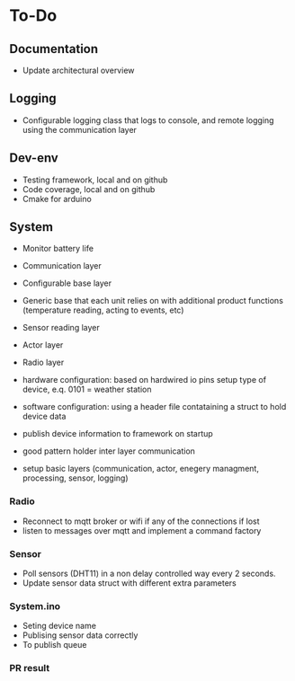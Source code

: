 # To-Do

## Documentation

- Update architectural overview

## Logging

- Configurable logging class that logs to console, and remote logging using the communication layer

## Dev-env

- Testing framework, local and on github
- Code coverage, local and on github
- Cmake for arduino

## System

- Monitor battery life
- Communication layer
- Configurable base layer
- Generic base that each unit relies on with additional product functions (temperature reading, acting to events, etc)
- Sensor reading layer
- Actor layer
- Radio layer
- hardware configuration: based on hardwired io pins setup type of device, e.q. 0101 = weather station
- software configuration: using a header file contataining a struct to hold device data
- publish device information to framework on startup

- good pattern holder inter layer communication
- setup basic layers (communication, actor, enegery managment, processing, sensor, logging)

### Radio

- Reconnect to mqtt broker or wifi if any of the connections if lost
- listen to messages over mqtt and implement a command factory

### Sensor

- Poll sensors (DHT11) in a non delay controlled way every 2 seconds.
- Update sensor data struct with different extra parameters

### System.ino

- Seting device name
- Publising sensor data correctly
- To publish queue

### PR result
